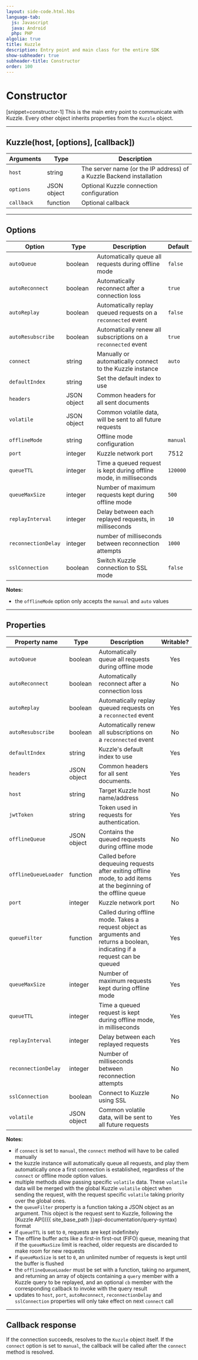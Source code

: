 ```yaml
---
layout: side-code.html.hbs
language-tab:
  js: Javascript
  java: Android
  php: PHP
algolia: true
title: Kuzzle
description: Entry point and main class for the entire SDK
show-subheader: true
subheader-title: Constructor
order: 100
---
```


# Constructor

[snippet=constructor-1]
This is the main entry point to communicate with Kuzzle. Every other object inherits properties from the `Kuzzle` object.

---

## Kuzzle(host, [options], [callback])

| Arguments | Type | Description |
|---------------|---------|----------------------------------------|
| ``host`` | string | The server name (or the IP address) of a Kuzzle Backend installation |
| ``options`` | JSON object | Optional Kuzzle connection configuration |
| ``callback`` | function | Optional callback |

---

## Options

| Option | Type | Description | Default |
|---------------|---------|----------------------------------------|---------|
| ``autoQueue`` | boolean | Automatically queue all requests during offline mode | ``false`` |
| ``autoReconnect`` | boolean | Automatically reconnect after a connection loss | ``true`` |
| ``autoReplay`` | boolean | Automatically replay queued requests on a ``reconnected`` event | ``false`` |
| ``autoResubscribe`` | boolean | Automatically renew all subscriptions on a ``reconnected`` event | ``true`` |
| ``connect`` | string | Manually or automatically connect to the Kuzzle instance | ``auto`` |
| ``defaultIndex`` | string | Set the default index to use | |
| ``headers`` | JSON object | Common headers for all sent documents | |
| ``volatile`` | JSON object | Common volatile data, will be sent to all future requests | |
| ``offlineMode`` | string | Offline mode configuration | ``manual`` |
| ``port`` | integer | Kuzzle network port | 7512 |
| ``queueTTL`` | integer | Time a queued request is kept during offline mode, in milliseconds | ``120000`` |
| ``queueMaxSize`` | integer | Number of maximum requests kept during offline mode | ``500`` |
| ``replayInterval`` | integer | Delay between each replayed requests, in milliseconds | ``10`` |
| ``reconnectionDelay`` | integer | number of milliseconds between reconnection attempts | ``1000`` |
| ``sslConnection`` | boolean | Switch Kuzzle connection to SSL mode | ``false`` |

**Notes:**

* the ``offlineMode`` option only accepts the ``manual`` and ``auto`` values

---

## Properties

| Property name | Type | Description | Writable? |
|---------------|------|-------------|:---------:|
| ``autoQueue`` | boolean | Automatically queue all requests during offline mode | Yes |
| ``autoReconnect`` | boolean | Automatically reconnect after a connection loss | No |
| ``autoReplay`` | boolean | Automatically replay queued requests on a ``reconnected`` event |  Yes |
| ``autoResubscribe`` | boolean | Automatically renew all subscriptions on a ``reconnected`` event | No |
| ``defaultIndex`` | string | Kuzzle's default index to use | Yes |
| ``headers`` | JSON object | Common headers for all sent documents. | Yes |
| ``host`` | string | Target Kuzzle host name/address | No |
| ``jwtToken`` | string | Token used in requests for authentication. | Yes |
| ``offlineQueue`` | JSON object | Contains the queued requests during offline mode | No |
| ``offlineQueueLoader`` | function | Called before dequeuing requests after exiting offline mode, to add items at the beginning of the offline queue | Yes |
| ``port`` | integer | Kuzzle network port | No |
| ``queueFilter`` | function | Called during offline mode. Takes a request object as arguments and returns a boolean, indicating if a request can be queued | Yes |
| ``queueMaxSize`` | integer | Number of maximum requests kept during offline mode | Yes |
| ``queueTTL`` | integer | Time a queued request is kept during offline mode, in milliseconds | Yes |
| ``replayInterval`` | integer | Delay between each replayed requests | Yes |
| ``reconnectionDelay`` | integer | Number of milliseconds between reconnection attempts | No |
| ``sslConnection`` | boolean | Connect to Kuzzle using SSL | No |
| ``volatile`` | JSON object | Common volatile data, will be sent to all future requests | Yes |
**Notes:**

* if ``connect`` is set to ``manual``, the ``connect`` method will have to be called manually
* the kuzzle instance will automatically queue all requests, and play them automatically once a first connection is established, regardless of the ``connect`` or offline mode option values.
* multiple methods allow passing specific ``volatile`` data. These ``volatile`` data will be merged with the global Kuzzle ``volatile`` object when sending the request, with the request specific ``volatile`` taking priority over the global ones.
* the ``queueFilter`` property is a function taking a JSON object as an argument. This object is the request sent to Kuzzle, following the [Kuzzle API]({{ site_base_path }}api-documentation/query-syntax) format
* if ``queueTTL`` is set to ``0``, requests are kept indefinitely
* The offline buffer acts like a first-in first-out (FIFO) queue, meaning that if the ``queueMaxSize`` limit is reached, older requests are discarded to make room for new requests
* if ``queueMaxSize`` is set to ``0``, an unlimited number of requests is kept until the buffer is flushed
* the ``offlineQueueLoader`` must be set with a function, taking no argument, and returning an array of objects containing a `query` member with a Kuzzle query to be replayed, and an optional `cb` member with the corresponding callback to invoke with the query result
* updates to ``host``, ``port``, ``autoReconnect``, ``reconnectionDelay`` and ``sslConnection`` properties will only take effect on next ``connect`` call

---

## Callback response

If the connection succeeds, resolves to the `Kuzzle` object itself.
If the `connect` option is set to `manual`, the callback will be called after the `connect` method is resolved.
